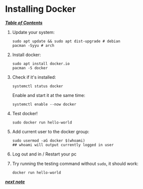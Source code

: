# Installing Docker

[***Table of Contents***](../README.md)

1. Update your system:

   ```
   sudo apt update && sudo apt dist-upgrade # debian
   pacman -Syyu # arch
   ```

2. Install docker:

   ```
   sudo apt install docker.io
   pacman -S docker
   ```

3. Check if it's installed:

   ```
   systemctl status docker
   ```

   Enable and start it at the same time:

   ```
   systemctl enable --now docker
   ```

4. Test docker!

   ```
   sudo docker run hello-world
   ```

5. Add current user to the docker group:

   ```
   sudo usermod -aG docker $(whoami)
   ## whoami will output currently logged in user
   ```

6. Log out and in / Restart your pc
7. Try running the testing command without `sudo`, it should work:

   ```
   docker run hello-world
   ```

[***next note***](04-running-containers.md)
